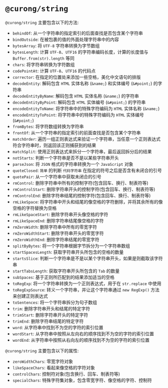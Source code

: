 # `@curong/string`


`@curong/string` 主要包含以下的方法:

- `behindOf`: 从一个字符串的指定索引的后面查找是否包含某个字符串
- `bindOutside`: 在被包裹的值的外面处理字符串中的内容
- `bytesArray`: 将 `UTF-8` 字符串转换为字节数组
- `bytesLength`: 计算 `UTF-8`、`UTF16` 的字符串编码长度，计算的长度值与 `Buffer.from(str).length` 等同
- `chars`: 将字符串转换为字符数组
- `codePointAt`: 计算 `UTF-8`、`UTF16` 的代码点
- `corrector`: 在指定的位置处来添加一些空格，美化中文语句的排版
- `decodeEntity`: 解码包含 `HTML` 实体名称 (`&name;`) 和实体编号 (`&#point;`) 的字符串
- `decodeEntityByName`: 解码包含 `HTML` 实体名称 (`&name;`) 的字符串
- `decodeEntityByPoint`: 解码包含 `HTML` 实体编号 (`&#point;`) 的字符串
- `encodeEntityToName`: 将字符串中的特殊字符编码为 `HTML` 实体名称 (`&name;`)
- `encodeEntityToPoint`: 将字符串中的特殊字符编码为 `HTML` 实体编号 (`&#point;`)
- `fromBytes`: 将字符数组转换为字符串
- `frontOf`: 从一个字符串的指定索引的前面查找是否包含某个字符串
- `matchOrder`: 遍历一组正则表达式来验证一个字符串，当任意一个正则表达式符合字符串时，则返回该正则捕获到的结果
- `matchSplit`: 使用正则表达式来拆分一个字符串，最后返回拆分后的结果
- `notStarts`: 判断一个字符串是否不是以某些字符串开头
- `parseJson`: 将 `JSON` 格式的字符串转换为一个 `JavaScript` 对象
- `quoteClosed`: `简单` 的判断 `代码字符串` 在指定的符号之后是否含有未闭合的引号
- `quotePair`: 从一个字符串中获取未闭合的引号
- `rmControl`: 删除字符串中所有的控制字符(包含回车、换行、制表符等)
- `rmControlStart`: 删除字符串开头的控制字符(包含回车、换行、制表符等)
- `rmControlEnd`: 删除字符串结尾的控制字符(包含回车、换行、制表符等)
- `rmLikeSpace`: 将字符串中开头和结尾的像空格的字符删除，并将其余所有的像空格的字符替换为空格
- `rmLikeSpaceStart`: 删除字符串开头像空格的字符
- `rmLikeSpaceEnd`: 删除字符串结尾像空格的字符
- `rmZeroWidth`: 删除字符串中所有的零宽字符
- `rmZeroWidthStart`: 删除字符串开头的零宽字符
- `rmZeroWidthEnd`: 删除字符串结尾的零宽字符
- `splitByBytes`: 将一个字符串根据字节拆分为一个字符串数组
- `startSpacesLength`: 获取字符串开头所包含的空格的数量
- `startsSlice`: 判断一个字符串是不是以某个字符串开头，如果是则截取该字符串
- `startTabsLength`: 获取字符串开头所包含的 `Tab` 的数量
- `subSpaces`: 基于正则所匹配到的结果添加适当的空格
- `toRegExp`: 将一个字符串转换为一个正则表达式，用于在 `str.replace` 中使用
- `toRegExpSource`: 转义一个字符串，并让这个字符串通过 `new RegExp()` 方法来创建正则表达式
- `toSentences`: 将一个字符串拆分为句子数组
- `trim`: 删除字符串开头和结尾的特定字符
- `trimStart`: 删除字符串开头的特定字符
- `trimEnd`: 删除字符串结尾的特定字符
- `word`: 从字符串中找到不为空的字符的索引位置
- `wordStart`: 从字符串中按照从左向右的顺序找到不为空的字符的索引位置
- `wordEnd`: 从字符串中按照从右向左的顺序找到不为空的字符的索引位置

`@curong/string` 主要包含以下的属性:

- `zeroWidthChars`: 零宽字符对象
- `likeSpaceChars`: 看起来像空格的字符对象
- `controlChars`: 控制符对象(包含换行、回车、制表符等)
- `specialChars`: 特殊字符集对象，包含零宽字符、像空格的字符、控制符
